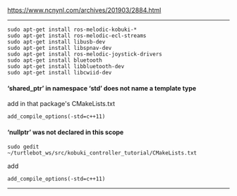 https://www.ncnynl.com/archives/201903/2884.html

---

```
sudo apt-get install ros-melodic-kobuki-*
sudo apt-get install ros-melodic-ecl-streams
sudo apt-get install libusb-dev
sudo apt-get install libspnav-dev
sudo apt-get install ros-melodic-joystick-drivers
sudo apt-get install bluetooth
sudo apt-get install libbluetooth-dev
sudo apt-get install libcwiid-dev
```








#### ‘shared_ptr’ in namespace ‘std’ does not name a template type

add in that package's CMakeLists.txt 

```
add_compile_options(-std=c++11)
```

#### ‘nullptr’ was not declared in this scope

```
sudo gedit ~/turtlebot_ws/src/kobuki_controller_tutorial/CMakeLists.txt
```
add
```
add_compile_options(-std=c++11)
```




---
